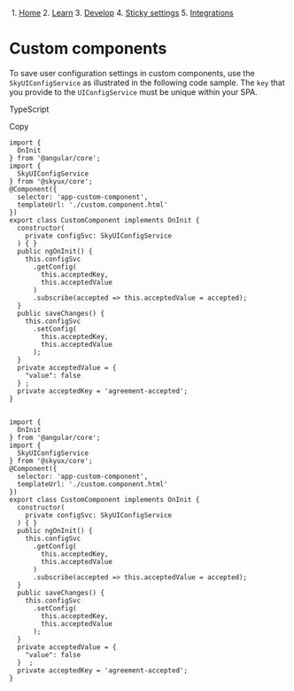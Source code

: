            

 1.  [Home](/skyux/)
2.  [Learn](/skyux/learn.md)
3.  [Develop](/skyux/learn/develop.md)
4.  [Sticky settings](/skyux/learn/develop/sticky-settings.md)
5.  [Integrations](/skyux/learn/develop/sticky-settings/integrations.md)

Custom components
=================

To save user configuration settings in custom components, use the `SkyUIConfigService` as illustrated in the following code sample. The `key` that you provide to the `UIConfigService` must be unique within your SPA.

TypeScript

Copy

    import {
      OnInit
    } from '@angular/core';
    import {
      SkyUIConfigService
    } from '@skyux/core';
    @Component({
      selector: 'app-custom-component',
      templateUrl: './custom.component.html'
    })
    export class CustomComponent implements OnInit {
      constructor(
        private configSvc: SkyUIConfigService
      ) { }
      public ngOnInit() {
        this.configSvc
          .getConfig(
            this.acceptedKey,
            this.acceptedValue
          )
          .subscribe(accepted => this.acceptedValue = accepted);
      }
      public saveChanges() {
        this.configSvc
          .setConfig(
            this.acceptedKey,
            this.acceptedValue
          );
      }
      private acceptedValue = {
        "value": false
      }	;
      private acceptedKey = 'agreement-accepted';
    }
  

    import {
      OnInit
    } from '@angular/core';
    import {
      SkyUIConfigService
    } from '@skyux/core';
    @Component({
      selector: 'app-custom-component',
      templateUrl: './custom.component.html'
    })
    export class CustomComponent implements OnInit {
      constructor(
        private configSvc: SkyUIConfigService
      ) { }
      public ngOnInit() {
        this.configSvc
          .getConfig(
            this.acceptedKey,
            this.acceptedValue
          )
          .subscribe(accepted => this.acceptedValue = accepted);
      }
      public saveChanges() {
        this.configSvc
          .setConfig(
            this.acceptedKey,
            this.acceptedValue
          );
      }
      private acceptedValue = {
        "value": false
      }  ;
      private acceptedKey = 'agreement-accepted';
    }